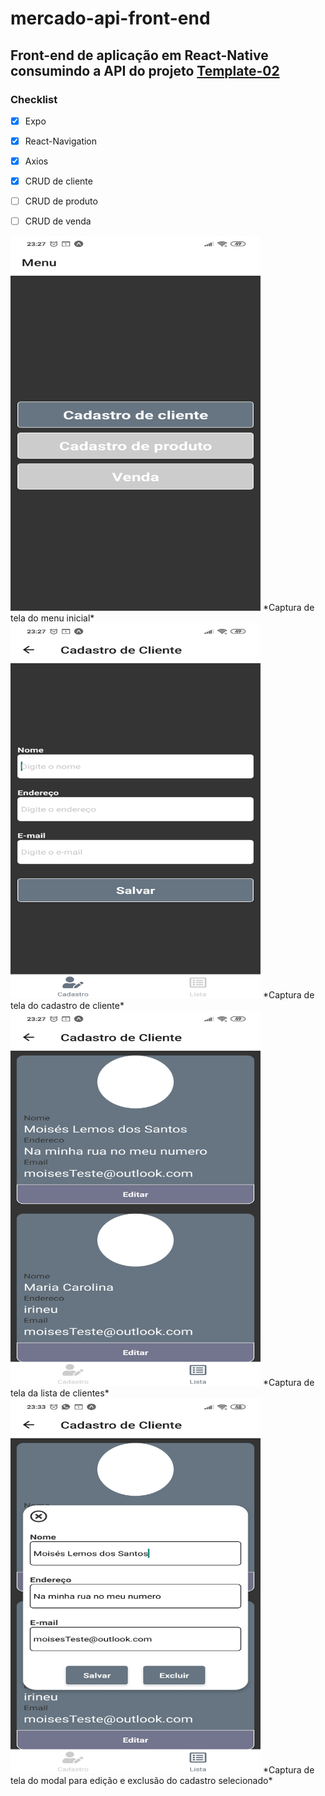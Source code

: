# mercado-api-front-end

## Front-end de aplicação em React-Native consumindo a API do projeto [Template-02](https://github.com/MoisesLemos-code/Template-02-API-REST-Nodejs)


### Checklist
- [x] Expo
- [x] React-Navigation
- [x] Axios
- [x] CRUD de cliente
- [ ] CRUD de produto
- [ ] CRUD de venda



<img src="/images/Menu.jpg" width="400" height="600" />
*Captura de tela do menu inicial*

<img src="/images/Cliente.jpg" width="400" height="600" />
*Captura de tela do cadastro de cliente*

<img src="/images/Cliente_lista.jpg" width="400" height="600" />
*Captura de tela da lista de clientes*

<img src="/images/Cliente_lista_modal.jpg" width="400" height="600" />
*Captura de tela do modal para edição e exclusão do cadastro selecionado*
